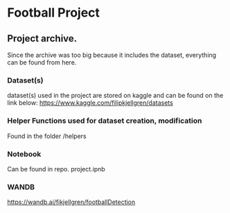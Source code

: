 # Football Project


## Project archive.
Since the archive was too big because it includes the dataset, everything can be found from here.

### Dataset(s)
dataset(s) used in the project are stored on kaggle and can be found on the link below:
https://www.kaggle.com/filipkjellgren/datasets

### Helper Functions used for dataset creation, modification
Found in the folder /helpers

### Notebook
Can be found in repo. project.ipnb

### WANDB
https://wandb.ai/fikjellgren/footballDetection






